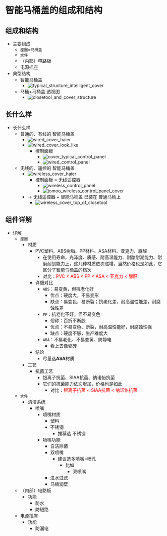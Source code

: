 # 智能马桶盖的组成和结构

## 组成和结构

* 主要组成
  * `座圈`=`马桶盖`
  * `水件`
  * （内部）电路板
  * 电源插座
* 典型结构
  * 智能马桶盖
    * ![typical_structure_intelligent_cover](../assets/img/typical_structure_intelligent_cover.jpg)
  * 马桶+马桶盖 透视图
    * ![closetool_and_cover_structure](../assets/img/closetool_and_cover_structure.jpg)

## 长什么样

* 长什么样
  * 普通的、有线的 智能马桶盖
    * ![wired_cover_haier](../assets/img/wired_cover_haier.jpg)
    * ![wired_cover_look_like](../assets/img/wired_cover_look_like.jpg)
      * 控制面板
        * ![cover_typical_control_panel](../assets/img/cover_typical_control_panel.jpg)
        * ![wired_control_panel](../assets/img/wired_control_panel.jpg)
  * 无线的、遥控的 智能马桶盖
    * ![wireless_cover_haier](../assets/img/wireless_cover_haier.jpg)
      * 控制面板 = 无线遥控器
        * ![wireless_control_panel](../assets/img/wireless_control_panel.jpg)
        * ![jomoo_wireless_control_panel_cover](../assets/img/jomoo_wireless_control_panel_cover.jpg)
    * -> 无线遥控器 + 智能马桶盖 已装在 普通马桶上
      * ![wireless_cover_top_of_closetool](../assets/img/wireless_cover_top_of_closetool.jpg)

## 组件详解

* 详解
  * `座圈`
    * 材质
      * PVC塑料、ABS树脂、PP材料、ASA材料、亚克力、脲醛
        * 在使用寿命，光泽度、质感、耐高温能力、耐酸耐潮能力、耐磨耐划能力上，这几种材质依次递增，当然价格也是如此，它区分了智能马桶盖的档次
        * 对比：<font color=red>PVC < ABS < PP < ASA < 亚克力 < 脲醛 </font>
      * 详细对比
        * `ABS`：易变黄，但抗老化好
          * 优点：硬度大，不易变形
          * 缺点：易变色，易断裂；抗老化差，耐高温性能差，耐腐蚀性差
        * `PP`：抗老化不好，但不易变色
          * 俗称：百折不断胶
          * 优点：不易变色、断裂，耐高温性能好，耐腐蚀性强
          * 缺点：硬度不够，生产难度大
        * `ABA`：不易老化、不易变黄、防静电
          * 看上去像瓷砖
      * 结论
        * 尽量选**ASA**材质
    * 工艺
      * 抗菌工艺
        * 银离子抗菌、SIAA抗菌、纳诺怡抗菌
        * 它们的抗菌能力依次增加，价格也是如此
          * 对比：<font color=red>银离子抗菌 < SIAA抗菌 < 纳诺怡抗菌</font>
  * `水件`
    * 清洁系统
      * 喷嘴
        * 喷嘴材质
          * 塑料
          * 不锈钢
            * 推荐选 不锈钢
        * 喷嘴功能
          * 自洁除菌
          * 双喷嘴
            * 建议选多喷嘴=喷孔
              * 比如
                * 双喷嘴
          * 进水过滤
          * 马桶润壁
  * （内部）电路板
    * 功能
      * 防水
      * 防短路
  * 电源插座
    * 功能
      * 防漏电
